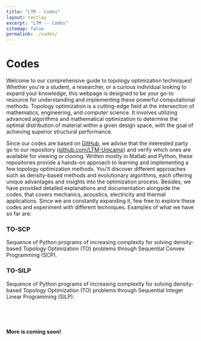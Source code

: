 ```yaml
---
title: "LTM - Codes"
layout: textlay
excerpt: "LTM -- Codes"
sitemap: false
permalink: ./codes/
---
```


# Codes

Welcome to our comprehensive guide to topology optimization techniques! Whether you're a student, a researcher, or a curious individual looking to expand your knowledge, this webpage is designed to be your go-to resource for understanding and implementing these powerful computational methods. Topology optimization is a cutting-edge field at the intersection of mathematics, engineering, and computer science. It involves utilizing advanced algorithms and mathematical optimization to determine the optimal distribution of material within a given design space, with the goal of achieving superior structural performance.

Since our codes are based on [GitHub](https://github.com/), we advise that the interested party go to our repository ([github.com/LTM-Unicamp](https://github.com/LTM-Unicamp)) and verify which ones are available for viewing or cloning. Written mostly in Matlab and Python, these repositories provide a hands-on approach to learning and implementing a few topology optimization methods. You'll discover different approaches such as density-based methods and evolutionary algorithms, each offering unique advantages and insights into the optimization process. Besides, we have provided detailed explanations and documentation alongside the codes, that covers mechanics, acoustics, electricity and thermal applications. Since we are constantly expanding it, few free to explore these codes and experiment with different techniques. Examples of what we have so far are:

### TO-SCP
Sequence of Python programs of increasing complexity for solving density-based Topology Optimization (TO) problems through Sequential Convex Programming (SCP).

### TO-SILP
Sequence of Python programs of increasing complexity for solving density-based Topology Optimization (TO) problems through Sequential Integer Linear Programming (SILP).

&nbsp;

&nbsp;


**More is coming soon!**

&nbsp;

